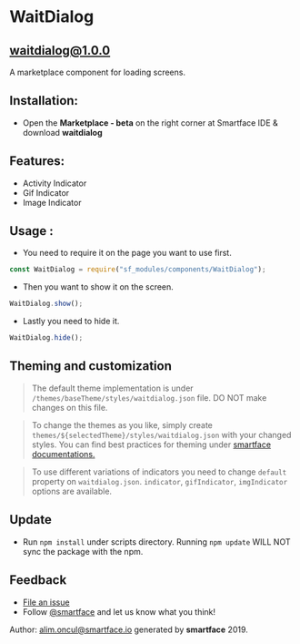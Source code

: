 
# WaitDialog
## waitdialog@1.0.0

A marketplace component for loading screens.

## Installation: 
- Open the **Marketplace - beta** on the right corner at Smartface IDE & download **waitdialog**

## Features:
- Activity Indicator
- Gif Indicator
- Image Indicator

## Usage : 

- You need to require it on the page you want to use first.
```javascript
const WaitDialog = require("sf_modules/components/WaitDialog");
```
- Then you want to show it on the screen.
```javascript
WaitDialog.show();
```
- Lastly you need to hide it.
```javascript
WaitDialog.hide();
```

## Theming and customization

> The default theme implementation is under `/themes/baseTheme/styles/waitdialog.json` file. DO NOT make changes on this file.

> To change the themes as you like, simply create `themes/${selectedTheme}/styles/waitdialog.json` with your changed styles. You can find best practices for theming under [smartface documentations.](https://developer.smartface.io/docs/using-themes-in-apps)

> To use different variations of indicators you need to change `default` property on `waitdialog.json`. `indicator`, `gifIndicator`, `imgIndicator` options are available.

## Update
- Run `npm install` under scripts directory. Running `npm update` WILL NOT sync the package with the npm.

## Feedback
* [File an issue](https://github.com/smartface/sf-component-waitdialog/issues)
* Follow [@smartface](https://twitter.com/smartface_io) and let us know what you think!

Author: alim.oncul@smartface.io generated by **smartface** 2019.
    
